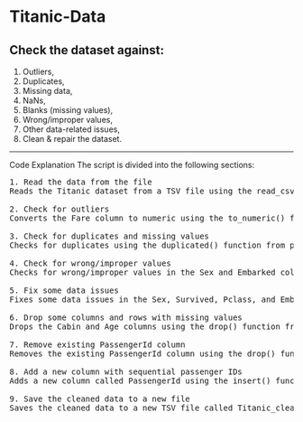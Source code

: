 # Titanic-Data

## Check the dataset against:
1. Outliers,
2. Duplicates,
3. Missing data,
4. NaNs,
5. Blanks (missing values),
6. Wrong/improper values,
7. Other data-related issues,
8. Clean & repair the dataset.
-----------------------------

Code Explanation
The script is divided into the following sections:
<pre>
1. Read the data from the file
Reads the Titanic dataset from a TSV file using the read_csv() function from the pandas library. The separator is set to \t since it is a TSV file.

2. Check for outliers
Converts the Fare column to numeric using the to_numeric() function from pandas with the errors='coerce' parameter to convert any non-numeric values to NaN. Outliers are defined as values greater than 500 and are stored in a new dataframe called outliers.

3. Check for duplicates and missing values
Checks for duplicates using the duplicated() function from pandas and stores them in a new dataframe called duplicates. Checks for missing values using the isnull() function from pandas and stores them in a new dataframe called missing_data. The number of missing values for each column is stored in a series called missing_values. The names of columns with missing values are stored in a list called nan_cols_list. Checks for blank values using the isin() function from pandas and stores them in a new dataframe called blanks. The number of blank values for each column is stored in a series called blank_values.

4. Check for wrong/improper values
Checks for wrong/improper values in the Sex and Embarked columns and stores them in new dataframes called wrong_sex_values and wrong_embarked_values, respectively. Checks for other data-related issues in the Survived and Pclass columns and stores them in new dataframes called wrong_survived_values and wrong_pclass_values, respectively.

5. Fix some data issues
Fixes some data issues in the Sex, Survived, Pclass, and Embarked columns using the replace() function from pandas.

6. Drop some columns and rows with missing values
Drops the Cabin and Age columns using the drop() function from pandas. Drops any rows with missing values in the Ticket, Fare, and Embarked columns using the dropna() function from pandas. Resets the index of the dataframe using the reset_index() function from pandas.

7. Remove existing PassengerId column
Removes the existing PassengerId column using the drop() function from pandas.

8. Add a new column with sequential passenger IDs
Adds a new column called PassengerId using the insert() function from pandas. The values in this column are a sequential range of integers starting from 1 and ending at the length of the dataframe.

9. Save the cleaned data to a new file
Saves the cleaned data to a new TSV file called Titanic_cleaned.tsv using the to_csv()
